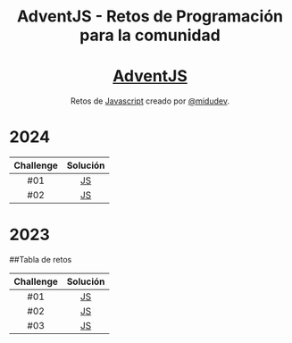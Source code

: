 <div align="center">

# AdventJS - Retos de Programación para la comunidad

# [AdventJS](https://adventjs.dev)

Retos de [Javascript](https://adventjs.dev) creado por [@midudev](https://github.com/midudev/).

</div>

# 2024

| Challenge |         Solución          |
| :-------: | :-----------------------: |
|    #01    | [JS](2024/dia-1/index.js) |
|    #02    | [JS](2024/dia-2/index.js) |

# 2023

##Tabla de retos

| Challenge |         Solución          |
| :-------: | :-----------------------: |
|    #01    | [JS](2023/dia-1/index.js) |
|    #02    | [JS](2023/dia-2/index.js) |
|    #03    | [JS](2023/dia-3/index.js) |
